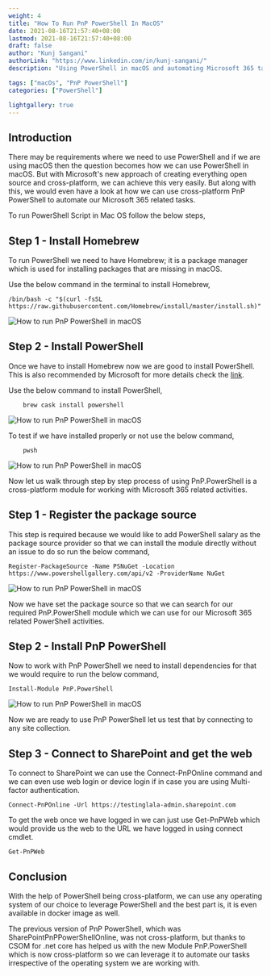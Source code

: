 ```yaml
---
weight: 4
title: "How To Run PnP PowerShell In MacOS"
date: 2021-08-16T21:57:40+08:00
lastmod: 2021-08-16T21:57:40+08:00
draft: false
author: "Kunj Sangani"
authorLink: "https://www.linkedin.com/in/kunj-sangani/"
description: "Using PowerShell in macOS and automating Microsoft 365 tasks with cross-platform PnP PowerShell."

tags: ["macOs", "PnP PowerShell"]
categories: ["PowerShell"]

lightgallery: true
---
```


Introduction
------------

There may be requirements where we need to use PowerShell and if we are using macOS then the question becomes how we can use PowerShell in macOS. But with Microsoft's new approach of creating everything open source and cross-platform, we can achieve this very easily. But along with this, we would even have a look at how we can use cross-platform PnP PowerShell to automate our Microsoft 365 related tasks.

To run PowerShell Script in Mac OS follow the below steps,

Step 1 - Install Homebrew
-------------------------

To run PowerShell we need to have Homebrew; it is a package manager which is used for installing packages that are missing in macOS.

Use the below command in the terminal to install Homebrew,
```
/bin/bash -c "$(curl -fsSL https://raw.githubusercontent.com/Homebrew/install/master/install.sh)"
```
![How to run PnP PowerShell in macOS](https://f4n3x6c5.stackpathcdn.com/article/how-to-run-pnp-powershell-in-macos/Images/How%20to%20run%20PnP%20PowerShell%20in%20macOS.jpg)

Step 2 - Install PowerShell
---------------------------

Once we have to install Homebrew now we are good to install PowerShell. This is also recommended by Microsoft for more details check the [link](https://docs.microsoft.com/en-us/powershell/scripting/install/installing-powershell-core-on-macos?view=powershell-7).

Use the below command to install PowerShell,
```
    brew cask install powershell
```

![How to run PnP PowerShell in macOS](https://f4n3x6c5.stackpathcdn.com/article/how-to-run-pnp-powershell-in-macos/Images/How%20to%20run%20PnP%20PowerShell%20in%20macOS1.png)

To test if we have installed properly or not use the below command,
```
    pwsh
```
![How to run PnP PowerShell in macOS](https://f4n3x6c5.stackpathcdn.com/article/how-to-run-pnp-powershell-in-macos/Images/How%20to%20run%20PnP%20PowerShell%20in%20macOS2.jpg)

Now let us walk through step by step process of using PnP.PowerShell is a cross-platform module for working with Microsoft 365 related activities.

Step 1 - Register the package source
------------------------------------

This step is required because we would like to add PowerShell salary as the package source provider so that we can install the module directly without an issue to do so run the below command,
```
Register-PackageSource -Name PSNuGet -Location https://www.powershellgallery.com/api/v2 -ProviderName NuGet

```
![How to run PnP PowerShell in macOS](https://f4n3x6c5.stackpathcdn.com/article/how-to-run-pnp-powershell-in-macos/Images/How%20to%20run%20PnP%20PowerShell%20in%20macOS3.png)

Now we have set the package source so that we can search for our required PnP.PowerShell module which we can use for our Microsoft 365 related PowerShell activities.

Step 2 - Install PnP PowerShell
-------------------------------

Now to work with PnP PowerShell we need to install dependencies for that we would require to run the below command,
```
Install-Module PnP.PowerShell
```
![How to run PnP PowerShell in macOS](https://f4n3x6c5.stackpathcdn.com/article/how-to-run-pnp-powershell-in-macos/Images/How%20to%20run%20PnP%20PowerShell%20in%20macOS4.png)

Now we are ready to use PnP PowerShell let us test that by connecting to any site collection.

Step 3 - Connect to SharePoint and get the web
----------------------------------------------

To connect to SharePoint we can use the Connect-PnPOnline command and we can even use web login or device login if in case you are using Multi-factor authentication.
```
Connect-PnPOnline -Url https://testinglala-admin.sharepoint.com
```

To get the web once we have logged in we can just use Get-PnPWeb which would provide us the web to the URL we have logged in using connect cmdlet.
```
Get-PnPWeb
```

Conclusion
----------

With the help of PowerShell being cross-platform, we can use any operating system of our choice to leverage PowerShell and the best part is, it is even available in docker image as well.

The previous version of PnP PowerShell, which was SharePointPnPPowerShellOnline, was not cross-platform, but thanks to CSOM for .net core has helped us with the new Module PnP.PowerShell which is now cross-platform so we can leverage it to automate our tasks irrespective of the operating system we are working with.